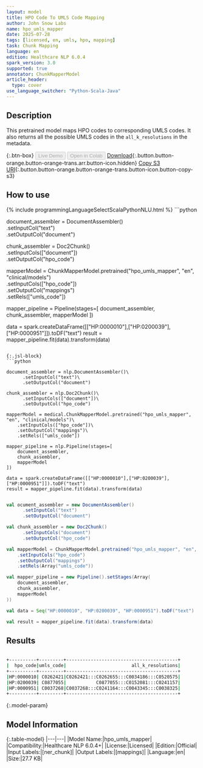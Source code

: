 ```yaml
---
layout: model
title: HPO Code To UMLS Code Mapping
author: John Snow Labs
name: hpo_umls_mapper
date: 2025-07-28
tags: [licensed, en, umls, hpo, mapping]
task: Chunk Mapping
language: en
edition: Healthcare NLP 6.0.4
spark_version: 3.0
supported: true
annotator: ChunkMapperModel
article_header:
  type: cover
use_language_switcher: "Python-Scala-Java"
---
```


## Description

This pretrained model maps HPO codes to corresponding UMLS codes. It also returns all the possible UMLS codes in the `all_k_resolutions` in the metadata.

{:.btn-box}
<button class="button button-orange" disabled>Live Demo</button>
<button class="button button-orange" disabled>Open in Colab</button>
[Download](https://s3.amazonaws.com/auxdata.johnsnowlabs.com/clinical/models/hpo_umls_mapper_en_6.0.4_3.0_1753716162526.zip){:.button.button-orange.button-orange-trans.arr.button-icon.hidden}
[Copy S3 URI](s3://auxdata.johnsnowlabs.com/clinical/models/hpo_umls_mapper_en_6.0.4_3.0_1753716162526.zip){:.button.button-orange.button-orange-trans.button-icon.button-copy-s3}

## How to use



<div class="tabs-box" markdown="1">
{% include programmingLanguageSelectScalaPythonNLU.html %}
```python

document_assembler = DocumentAssembler()\
      .setInputCol("text")\
      .setOutputCol("document")

chunk_assembler = Doc2Chunk()\
      .setInputCols(["document"])\
      .setOutputCol("hpo_code")

mapperModel = ChunkMapperModel.pretrained("hpo_umls_mapper", "en", "clinical/models")\
    .setInputCols(["hpo_code"])\
    .setOutputCol("mappings")\
    .setRels(["umls_code"])

mapper_pipeline = Pipeline(stages=[
    document_assembler,
    chunk_assembler,
    mapperModel
])

data = spark.createDataFrame([["HP:0000010"],["HP:0200039"],["HP:0000951"]]).toDF("text")
result = mapper_pipeline.fit(data).transform(data)

```

{:.jsl-block}
```python

document_assembler = nlp.DocumentAssembler()\
      .setInputCol("text")\
      .setOutputCol("document")

chunk_assembler = nlp.Doc2Chunk()\
      .setInputCols(["document"])\
      .setOutputCol("hpo_code")

mapperModel = medical.ChunkMapperModel.pretrained("hpo_umls_mapper", "en", "clinical/models")\
    .setInputCols(["hpo_code"])\
    .setOutputCol("mappings")\
    .setRels(["umls_code"])

mapper_pipeline = nlp.Pipeline(stages=[
    document_assembler,
    chunk_assembler,
    mapperModel
])

data = spark.createDataFrame([["HP:0000010"],["HP:0200039"],["HP:0000951"]]).toDF("text")
result = mapper_pipeline.fit(data).transform(data)

```
```scala

val ocument_assembler = new DocumentAssembler()
      .setInputCol("text")
      .setOutputCol("document")

val chunk_assembler = new Doc2Chunk()
      .setInputCols("document")
      .setOutputCol("hpo_code")

val mapperModel = ChunkMapperModel.pretrained("hpo_umls_mapper", "en", "clinical/models")
    .setInputCols("hpo_code")
    .setOutputCol("mappings")
    .setRels(Array("umls_code"))

val mapper_pipeline = new Pipeline().setStages(Array(
    document_assembler,
    chunk_assembler,
    mapperModel
))

val data = Seq("HP:0000010", "HP:0200039", "HP:0000951").toDF("text")

val result = mapper_pipeline.fit(data).transform(data)

```
</div>

## Results

```bash

+----------+---------+-----------------------------------------+
|  hpo_code|umls_code|                        all_k_resolutions|
+----------+---------+-----------------------------------------+
|HP:0000010| C0262421|C0262421:::C0262655:::C0034186:::C0520575|
|HP:0200039| C0877055|           C0877055:::C0152081:::C0241157|
|HP:0000951| C0037268|C0037268:::C0241164:::C0043345:::C0038325|
+----------+---------+-----------------------------------------+

```

{:.model-param}
## Model Information

{:.table-model}
|---|---|
|Model Name:|hpo_umls_mapper|
|Compatibility:|Healthcare NLP 6.0.4+|
|License:|Licensed|
|Edition:|Official|
|Input Labels:|[ner_chunk]|
|Output Labels:|[mappings]|
|Language:|en|
|Size:|27.7 KB|